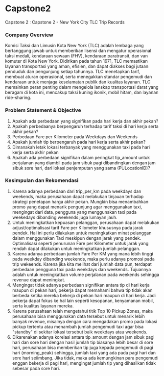 # Capstone2
Capstone 2 : Capstone 2 - New York City TLC Trip Records

<h3>Company Overview</h3>
Komisi Taksi dan Limusin Kota New York (TLC) adalah lembaga yang bertanggung jawab untuk memberikan lisensi dan mengatur operasional taksi medali, kendaraan sewaan (FHV), kendaraan paratransit, dan van komuter di Kota New York. Didirikan pada tahun 1971, TLC memastikan layanan transportasi yang aman, efisien, dan dapat diakses bagi jutaan penduduk dan pengunjung setiap tahunnya. TLC menetapkan tarif, membuat aturan operasional, serta menegakkan standar pengemudi dan kendaraan untuk menjaga keselamatan publik dan kualitas layanan. TLC memainkan peran penting dalam mengelola lanskap transportasi darat yang beragam di kota ini, mencakup taksi kuning ikonik, mobil hitam, dan layanan ride-sharing.

<h3>Problem Statement & Objective</h3>

1.  Apakah ada perbedaan yang signifikan pada hari kerja dan akhir pekan?
2.  Apakah perbedaanya berpengaruh terhadap tarif taksi di hari kerja serta akhir pekan?
3.  Perbedaan Fare per Kilometer pada Weekdays dan Weekends
4.  Apakah jumlah tip berpengaruh pada hari kerja serta akhir pekan?
5.  Dimanakah letak lokasi terbanyak yang menggunakan taxi pada hari kerja serta akhir pekan
6.  Apakah ada perbedaan signifikan dalam peringkat tip_amount untuk perjalanan yang diambil pada jam sibuk pagi dibandingkan dengan jam sibuk sore hari, dari lokasi penjemputan yang sama (PULocationID)?

<h3>Kesimpulan dan Rekomendasi</h3>

1. Karena adanya perbedaan dari trip_per_km pada weekdays dan weekends, maka perusahaan dapat melakukan tinjauan terhadap strategi penetapan harga akhir pekan. Mungkin bisa menambahkan promo yang dapat menarik pengunjung agar menggunakan taxi, mengingat dari data, pengguna yang menggunakan taxi pada weekedays dibanding weekends juga lumayan jauh.
2. Untuk meningkatkan kepuasan pelanggan, perusahaan dapat melakukan adjust/optimalisasi tarif Fare per Kilometer khususnya pada jarak pendek. Hal ini perlu dilakukan untuk meningkatkan minat pelanggan dalam menggunakan Taxi meskipun dengan jarak yang pendek. Optimalisasi seperti penurunan Fare per Kilometer untuk jarak yang rendah dapat dilakukan untuk meningkatkan jumlah pelanggan.
3. Karena adanya perbedaan jumlah Fare Per KM yang mana lebih tinggi pada weekday dibanding weekends, maka perlu adanya promosi pada trip wekeends. Karena jika kita melihat dari jumlah data pun, terdapat perbedaan pengguna taxi pada weekdays dan weekends. Tujuannya adalah untuk meningkatkan volume perjalanan pada weekends sehingga revenue dapat meningkat.
4. Mengingat tidak adanya perbedaan signifikan antara tip di hari kerja maupun di pekan hari, pekerja dapat memahami bahwa tip tidak akan berbeda ketika mereka bekerja di pekan hari maupun di hari kerja. Jadi pekerja dapat fokus ke hal lain seperti kesopanan, kenyamanan mobil, serta kualitas layanan mereka.
5. Karena perusahaan telah mengetahui titik Top 10 Pickup Zones, maka perusahaan bisa menggunakan data tersebut untuk menarik lebih banyak revenue, misalnya dengan cara mengadakan promo pada lokasi pickup tertentu atau menambah jumlah pengemudi taxi agar bisa "standby" di sekitar lokasi tersebut baik weekdays atau weekends.
6. Dikarenakan adanya korelasi antara tip_amount dengan jam sibuk pagi hari dan sore hari dengan hasil jumlah tip biasanya lebih besar di sore hari, perusahaan bisa memberikan tip juga kepada pengemudi di pagi hari (morning_peak) sehingga, jumlah taxi yang ada pada pagi hari dan sore hari seiimbang. Jika tidak, maka ada kemungkinan para pengemudi enggan bekerja di pagi hari, mengingat jumlah tip yang dihasilkan tidak sebesar pada sore hari.
